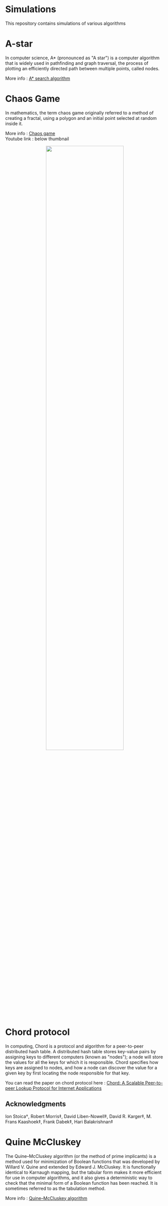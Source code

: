 # Simulations
This repository contains simulations of various algorithms 

# A-star 
In computer science, A* (pronounced as "A star") is a computer algorithm that is widely used in pathfinding and graph traversal, the process of plotting an efficiently directed path between multiple points, called nodes.

More info : [A* search algorithm](https://en.wikipedia.org/wiki/A*_search_algorithm)

# Chaos Game
In mathematics, the term chaos game originally referred to a method of creating a fractal, using a polygon and an initial point selected at random inside it. 

More info :  [Chaos game](https://en.wikipedia.org/wiki/Chaos_game) <br>
Youtube link : below thumbnail
<p align="center">
  <a href="https://www.youtube.com/watch?v=xAdveCc689k"><img width="70%" height ="70%" src="https://user-images.githubusercontent.com/8913742/34451221-ee1d669e-ed45-11e7-889c-2ad55e50fb0b.png"></a>
  <br><br>
  
</p>

# Chord protocol
In computing, Chord is a protocol and algorithm for a peer-to-peer distributed hash table. A distributed hash table stores key-value pairs by assigning keys to different computers (known as "nodes"); a node will store the values for all the keys for which it is responsible. Chord specifies how keys are assigned to nodes, and how a node can discover the value for a given key by first locating the node responsible for that key.

You can read the paper on chord protocol here : [Chord: A Scalable Peer-to-peer Lookup Protocol
for Internet Applications
](https://pdos.csail.mit.edu/papers/ton:chord/paper-ton.pdf)

## Acknowledgments

Ion Stoica†, Robert Morris‡, David Liben-Nowell‡, David R. Karger‡, M. Frans Kaashoek‡, Frank Dabek‡, Hari Balakrishnan‡


# Quine McCluskey

The Quine–McCluskey algorithm (or the method of prime implicants) is a method used for minimization of Boolean functions that was developed by Willard V. Quine and extended by Edward J. McCluskey. It is functionally identical to Karnaugh mapping, but the tabular form makes it more efficient for use in computer algorithms, and it also gives a deterministic way to check that the minimal form of a Boolean function has been reached. It is sometimes referred to as the tabulation method.

More info : [Quine–McCluskey algorithm](https://en.wikipedia.org/wiki/Quine%E2%80%93McCluskey_algorithm)
